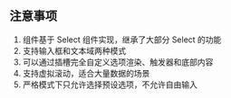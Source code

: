 ## 注意事项

1. 组件基于 Select 组件实现，继承了大部分 Select 的功能
2. 支持输入框和文本域两种模式
3. 可以通过插槽完全自定义选项渲染、触发器和底部内容
4. 支持虚拟滚动，适合大量数据的场景
5. 严格模式下只允许选择预设选项，不允许自由输入
